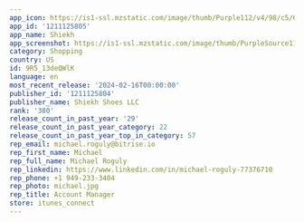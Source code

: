 ```yaml
---
app_icon: https://is1-ssl.mzstatic.com/image/thumb/Purple112/v4/98/c5/05/98c505e7-68f7-1dea-8058-fa49937fb614/AppIcon_release-0-0-1x_U007epad-0-0-85-220.png/1024x1024bb.png
app_id: '1211125805'
app_name: Shiekh
app_screenshot: https://is1-ssl.mzstatic.com/image/thumb/PurpleSource116/v4/95/aa/42/95aa42f9-66f7-66bc-9acf-70f6604ad74d/2ccfb1a3-5e39-41de-9bc1-1b17162b06b1_1.png/1242x2688bb.png
category: Shopping
country: US
id: 9R5_13deQWlK
language: en
most_recent_release: '2024-02-16T00:00:00'
publisher_id: '1211125804'
publisher_name: Shiekh Shoes LLC
rank: '380'
release_count_in_past_year: '29'
release_count_in_past_year_category: 22
release_count_in_past_year_top_in_category: 57
rep_email: michael.roguly@bitrise.io
rep_first_name: Michael
rep_full_name: Michael Roguly
rep_linkedin: https://www.linkedin.com/in/michael-roguly-77376710
rep_phone: +1 949-233-3404
rep_photo: michael.jpg
rep_title: Account Manager
store: itunes_connect
---
```

